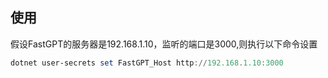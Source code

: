 ## 使用
假设FastGPT的服务器是192.168.1.10，监听的端口是3000,则执行以下命令设置
```powershell
dotnet user-secrets set FastGPT_Host http://192.168.1.10:3000
```